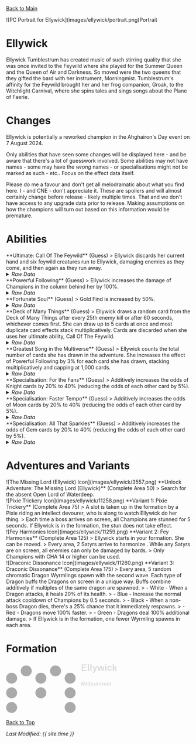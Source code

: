[Back to Main](index.md)

<span class="championPortraitsRow">
    <span class="championPortraitsImage">
        ![PC Portrait for Ellywick](images/ellywick/portrait.png)Portrait
    </span>
</span>

# Ellywick

Ellywick Tumblestrum has created music of such stirring quality that she was once invited to the Feywild where she played for the Summer Queen and the Queen of Air and Darkness. So moved were the two queens that they gifted the bard with her instrument, Morningmist. Tumblestrum's affinity for the Feywild brought her and her frog companion, Groak, to the Witchlight Carnival, where she spins tales and sings songs about the Plane of Faerie.

# Changes

Ellywick is potentially a reworked champion in the Ahghairon's Day event on 7 August 2024.

Only abilities that have seen some changes will be displayed here - and be aware that there's a lot of guesswork involved. Some abilities may not have names - some may have the *wrong* names - or specialisations might not be marked as such - etc.. Focus on the effect data itself.

Please do me a favour and don't get all melodramatic about what you find here. I - and CNE - don't appreciate it. These are spoilers and will almost certainly change before release - likely multiple times. That and we don't have access to any upgrade data prior to release. Making assumptions on how the champions will turn out based on this information would be premature.

# Abilities

<div markdown="1" class="abilityBorder"><div markdown="1" class="abilityBorderInner">
**Ultimate: Call Of The Feywild** (Guess)
> Ellywick discards her current hand and six feywild creatures run to Ellywick, damaging enemies as they come, and then again as they run away.
<details><summary><em>Raw Data</em></summary>
<p>
<pre>
{
    "id": 786,
    "name": "Call Of The Feywild",
    "description": "Ellywick discards her current hand and six feywild creatures run around damaging enemies.",
    "long_description": "Ellywick discards her current hand and six feywild creatures run to Ellywick, damaging enemies as they come, and then again as they run away.",
    "graphic_id": 11256,
    "target": "none",
    "num_targets": 0,
    "aoe_radius": 0,
    "damage_modifier": 0.03,
    "cooldown": 3,
    "animations": [
        {
            "type": "ultimate_attack",
            "ultimate": "ellywick",
            "no_damage_display": true,
            "short_riff_sequence": 3
        }
    ],
    "tags": [
        "ranged",
        "multitarget",
        "ultimate"
    ],
    "damage_types": [
        "magic"
    ]
}
</pre>
</p>
</details>
</div></div>

<div markdown="1" class="abilityBorder"><div markdown="1" class="abilityBorderInner">
**Powerful Following** (Guess)
> Ellywick increases the damage of Champions in the column behind her by 100%.
<details><summary><em>Raw Data</em></summary>
<p>
<pre>
{
    "id": 2027,
    "flavour_text": "",
    "description": {
        "desc": "$(source_hero) increases the damage of Champions in the column behind her by 100%."
    },
    "effect_keys": [
        {
            "effect_string": "hero_dps_multiplier_mult,100",
            "off_when_benched": true,
            "show_bonus": true,
            "targets": [
                "prev_col"
            ]
        }
    ],
    "requirements": "",
    "graphic_id": 11251,
    "large_graphic_id": 11247,
    "properties": {
        "is_formation_ability": true,
        "owner_use_outgoing_description": false,
        "formation_circle_icon": false
    }
}
</pre>
</p>
</details>
</div></div>

<div markdown="1" class="abilityBorder"><div markdown="1" class="abilityBorderInner">
**Fortunate Soul** (Guess)
> Gold Find is increased by 50%.
<details><summary><em>Raw Data</em></summary>
<p>
<pre>
{
    "id": 2028,
    "flavour_text": "",
    "description": {
        "desc": "Gold Find is increased by 50%"
    },
    "effect_keys": [
        {
            "effect_string": "gold_multiplier_mult,50",
            "off_when_benched": true,
            "show_bonus": true,
            "targets": [
                "active_campaign"
            ]
        }
    ],
    "requirements": "",
    "graphic_id": 11249,
    "large_graphic_id": 11245,
    "properties": {
        "is_formation_ability": true,
        "owner_use_outgoing_description": false,
        "formation_circle_icon": false
    }
}
</pre>
</p>
</details>
</div></div>

<div markdown="1" class="abilityBorder"><div markdown="1" class="abilityBorderInner">
**Deck of Many Things** (Guess)
> Ellywick draws a random card from the Deck of Many Things after every 25th enemy kill or after 60 seconds, whichever comes first. She can draw up to 5 cards at once and most duplicate card effects stack multiplicatively. Cards are discarded when she uses her ultimate ability, Call Of The Feywild.
<details><summary><em>Raw Data</em></summary>
<p>
<pre>
{
    "id": 2029,
    "flavour_text": "",
    "description": {
        "desc": "Ellywick draws a random card from the Deck of Many Things after every 25th enemy kill or after 60 seconds, whichever comes first. She can draw up to 5 cards at once and most duplicate card effects stack multiplicatively. Cards are discarded when she uses her ultimate ability, Call Of The Feywild.^^$ellywick_deck_of_many_things_desc"
    },
    "effect_keys": [
        {
            "effect_string": "ellywick_deck_of_many_things",
            "off_when_benched": true,
            "card_draw_cooldown": 60,
            "monster_kills_for_card_draw": 25,
            "cards": [
                {
                    "type": "Knight",
                    "effect_key_index": 3,
                    "graphic_id": 24163,
                    "is_debuff": true,
                    "ult_debuff": {
                        "effect_string": "increase_monster_damage,100",
                        "active_graphic_id": 24163,
                        "active_graphic_x": -15,
                        "active_graphic_y": -120,
                        "use_stack_as_frame": true,
                        "stack_as_frame_offset": 0,
                        "overlay_play_mode": "stopped",
                        "bottom": false,
                        "stacks_on_reapply": true,
                        "manual_stacking": true,
                        "max_stacks": 5,
                        "stacks_multiply": true,
                        "use_collection_source": false,
                        "stack_across_effects": false
                    }
                },
                {
                    "type": "Moon",
                    "effect_key_index": 5,
                    "graphic_id": 24164,
                    "is_debuff": true,
                    "ult_base_amount": 10,
                    "ult_debuff": {
                        "effect_string": "monster_drop_gold,10",
                        "stacks_multiply": true,
                        "stacks_on_reapply": true,
                        "manual_stacking": true,
                        "use_collection_source": false,
                        "stack_across_effects": false
                    }
                },
                {
                    "type": "The_Fates",
                    "effect_key_index": 7,
                    "graphic_id": 24165,
                    "is_debuff": false,
                    "ult_base_amount": 50,
                    "ult_debuff": {
                        "effect_string": "do_nothing,0"
                    }
                },
                {
                    "type": "Flames",
                    "effect_key_index": 9,
                    "graphic_id": 24166,
                    "is_debuff": true,
                    "ult_debuff": {
                        "effect_string": "do_nothing,0",
                        "active_graphic_id": 24166,
                        "active_graphic_x": 15,
                        "active_graphic_y": -120,
                        "overlay_play_mode": "stopped",
                        "bottom": false,
                        "stacks_on_reapply": true,
                        "manual_stacking": true,
                        "max_stacks": 5,
                        "stacks_multiply": true,
                        "use_collection_source": false,
                        "stack_across_effects": false
                    }
                },
                {
                    "type": "Gem",
                    "effect_key_index": 11,
                    "graphic_id": 24162,
                    "is_debuff": false,
                    "ult_base_amount": 1,
                    "ult_debuff": {
                        "effect_string": "do_nothing,0"
                    }
                }
            ],
            "knight_odds": 20,
            "moon_odds": 20,
            "gem_odds": 20,
            "the_fates_odds": 20,
            "flames_odds": 20,
            "knight_prioritized": false,
            "moon_prioritized": false,
            "gem_prioritized": false,
            "the_fates_prioritized": false,
            "flames_prioritized": false,
            "skip_effect_key_desc": true
        },
        {
            "effect_string": "pre_stack_multiplier_from_fate_card,100",
            "dev_note": "The Fates card buffs all other cards pre-stack, so all other cards have their amount_expr use this upgrade_amount as well",
            "skip_effect_key_desc": true
        },
        {
            "effect_string": "pre_stack_knight,100",
            "skip_effect_key_desc": true
        },
        {
            "effect_string": "buff_upgrade,0,15227",
            "amount_expr": "upgrade_amount(15229,2)*upgrade_amount(15229,1)*0.01",
            "stacks_multiply": true,
            "manual_stacking": true,
            "show_bonus": true,
            "desc_forced_order": 1,
            "stack_label": "Knight Cards",
            "stack_title": "Card Count",
            "total_title": "Total Powerful Following Bonus"
        },
        {
            "effect_string": "pre_stack_moon,100",
            "skip_effect_key_desc": true
        },
        {
            "effect_string": "buff_upgrade,0,15228",
            "amount_expr": "upgrade_amount(15229,4)*upgrade_amount(15229,1)*0.01",
            "stacks_multiply": true,
            "manual_stacking": true,
            "show_bonus": true,
            "desc_forced_order": 2,
            "stack_label": "Moon Cards",
            "stack_title": "Card Count",
            "total_title": "Total Fortunate Soul Bonus"
        },
        {
            "effect_string": "pre_stack_fates,5",
            "skip_effect_key_desc": true
        },
        {
            "effect_string": "buff_upgrade,0,15229,1",
            "amount_expr": "upgrade_amount(15229,6)",
            "stacks_multiply": true,
            "manual_stacking": true,
            "effect_cap": 50,
            "show_bonus": true,
            "desc_forced_order": 3,
            "stack_label": "Fate Cards",
            "stack_title": "Card Count",
            "total_title": "Total Other Cards Bonus"
        },
        {
            "effect_string": "pre_stack_flames,100",
            "skip_effect_key_desc": true
        },
        {
            "effect_string": "monster_speed_and_damage_increase,0",
            "amount_expr": "upgrade_amount(15229,8)",
            "stacks_multiply": true,
            "manual_stacking": true,
            "show_bonus": true,
            "desc_forced_order": 4,
            "stack_label": "Flame Cards",
            "stack_title": "Card Count",
            "total_title": "Total Monster Speed and Damage Bonus"
        },
        {
            "effect_string": "pre_stack_gems,10",
            "skip_effect_key_desc": true
        },
        {
            "effect_string": "increase_boss_gems_percent,0",
            "amount_expr": "upgrade_amount(15229,10)*upgrade_amount(15229,1)*0.01",
            "manual_stacking": true,
            "stacks_multiply": false,
            "effect_cap": 100,
            "show_bonus": true,
            "desc_forced_order": 5,
            "stack_label": "Gem Cards",
            "stack_title": "Card Count",
            "total_title": "Total Gem Drop Bonus"
        }
    ],
    "requirements": "",
    "graphic_id": 0,
    "large_graphic_id": 0,
    "properties": {
        "is_formation_ability": true,
        "owner_use_outgoing_description": false,
        "show_incoming": false,
        "formation_circle_icon": false,
        "retain_on_slot_changed": true,
        "indexed_effect_properties": true,
        "per_effect_index_bonuses": true,
        "default_bonus_index": 0
    }
}
</pre>
</p>
</details>
</div></div>

<div markdown="1" class="abilityBorder"><div markdown="1" class="abilityBorderInner">
**Greatest Song in the Multiverse** (Guess)
> Ellywick counts the total number of cards she has drawn in the adventure. She increases the effect of Powerful Following by 3% for each card she has drawn, stacking multiplicatively and capping at 1,000 cards.
<details><summary><em>Raw Data</em></summary>
<p>
<pre>
{
    "id": 2030,
    "flavour_text": "",
    "description": {
        "desc": "Ellywick counts the total number of cards she has drawn in the adventure. She increases the effect of Powerful Following by 3% for each card she has drawn, stacking multiplicatively and capping at 1,000 cards."
    },
    "effect_keys": [
        {
            "effect_string": "buff_upgrade,3,15227",
            "stacks_multiply": true,
            "amount_func": "mult",
            "stack_func": "per_hero_attribute",
            "post_process_expr": "GetSaveStat(`ellywick_cards_drawn_this_adventure`,true)",
            "max_stacks": 1000,
            "show_bonus": true
        }
    ],
    "requirements": "",
    "graphic_id": 11250,
    "large_graphic_id": 11246,
    "properties": {
        "is_formation_ability": true,
        "owner_use_outgoing_description": false,
        "formation_circle_icon": false
    }
}
</pre>
</p>
</details>
</div></div>

<div markdown="1" class="abilityBorder"><div markdown="1" class="abilityBorderInner">
**Specialisation: For the Fans** (Guess)
> Additively increases the odds of Knight cards by 20% to 40% (reducing the odds of each other card by 5%).
<details><summary><em>Raw Data</em></summary>
<p>
<pre>
{
    "id": 2031,
    "flavour_text": "",
    "description": {
        "desc": "Additively increases the odds of Knight cards by 20% to 40% (reducing the odds of each other card by 5%)"
    },
    "effect_keys": [
        {
            "effect_string": "change_upgrade_data,15229,0",
            "data": {
                "knight_odds": 40,
                "moon_odds": 15,
                "gem_odds": 15,
                "the_fates_odds": 15,
                "flames_odds": 15
            }
        }
    ],
    "requirements": "",
    "graphic_id": 0,
    "large_graphic_id": 0,
    "properties": {
        "is_formation_ability": true,
        "owner_use_outgoing_description": false,
        "formation_circle_icon": false
    }
}
</pre>
</p>
</details>
</div></div>

<div markdown="1" class="abilityBorder"><div markdown="1" class="abilityBorderInner">
**Specialisation: Faster Tempo** (Guess)
> Additively increases the odds of Moon cards by 20% to 40% (reducing the odds of each other card by 5%).
<details><summary><em>Raw Data</em></summary>
<p>
<pre>
{
    "id": 2032,
    "flavour_text": "",
    "description": {
        "desc": "Additively increases the odds of Moon cards by 20% to 40% (reducing the odds of each other card by 5%)"
    },
    "effect_keys": [
        {
            "effect_string": "change_upgrade_data,15229,0",
            "data": {
                "knight_odds": 15,
                "moon_odds": 40,
                "gem_odds": 15,
                "the_fates_odds": 15,
                "flames_odds": 15
            }
        }
    ],
    "requirements": "",
    "graphic_id": 0,
    "large_graphic_id": 0,
    "properties": {
        "is_formation_ability": true,
        "owner_use_outgoing_description": false,
        "formation_circle_icon": false
    }
}
</pre>
</p>
</details>
</div></div>

<div markdown="1" class="abilityBorder"><div markdown="1" class="abilityBorderInner">
**Specialisation: All That Sparkles** (Guess)
> Additively increases the odds of Gem cards by 20% to 40% (reducing the odds of each other card by 5%).
<details><summary><em>Raw Data</em></summary>
<p>
<pre>
{
    "id": 2033,
    "flavour_text": "",
    "description": {
        "desc": "Additively increases the odds of Gem cards by 20% to 40% (reducing the odds of each other card by 5%)"
    },
    "effect_keys": [
        {
            "effect_string": "change_upgrade_data,15229,0",
            "data": {
                "knight_odds": 15,
                "moon_odds": 15,
                "gem_odds": 40,
                "the_fates_odds": 15,
                "flames_odds": 15
            }
        }
    ],
    "requirements": "",
    "graphic_id": 0,
    "large_graphic_id": 0,
    "properties": {
        "is_formation_ability": true,
        "owner_use_outgoing_description": false,
        "formation_circle_icon": false
    }
}
</pre>
</p>
</details>
</div></div>

# Adventures and Variants

<div markdown="1" class="abilityBorder"><div markdown="1" class="abilityBorderInner">
![The Missing Lord (Ellywick) Icon](images/ellywick/3557.png) **Unlock Adventure: The Missing Lord (Ellywick)** (Complete Area 50)
> Search for the absent Open Lord of Waterdeep.
</div></div>
<div markdown="1" class="abilityBorder"><div markdown="1" class="abilityBorderInner">
![Pixie Trickery Icon](images/ellywick/11258.png) **Variant 1: Pixie Trickery** (Complete Area 75)
> A slot is taken up in the formation by a Pixie riding an intellect devourer, who is along to watch Ellywick do her thing.   
> Each time a boss arrives on screen, all Champions are stunned for 5 seconds. If Ellywick is in the formation, the stun does not take effect.
</div></div>
<div markdown="1" class="abilityBorder"><div markdown="1" class="abilityBorderInner">
![Fey Harmonies Icon](images/ellywick/11259.png) **Variant 2: Fey Harmonies** (Complete Area 125)
> Ellywick starts in your formation. She can be moved.   
> Every area, 2 Satyrs arrive to harmonize . While any Satyrs are on screen, all enemies can only be damaged by bards.  
> Only Champions with CHA 14 or higher can be used.
</div></div>
<div markdown="1" class="abilityBorder"><div markdown="1" class="abilityBorderInner">
![Draconic Dissonance Icon](images/ellywick/11260.png) **Variant 3: Draconic Dissonance** (Complete Area 175)
> Every area, 5 random chromatic Dragon Wyrmlings spawn with the second wave. Each type of Dragon buffs the Dragons on screen in a unique way. Buffs combine additively if multiples of the same dragon are spawned.   
> - White - When a Dragon attacks, it heals 20% of its health.  
> - Blue - Increase the normal attack cooldown of Champions by 0.5 seconds.  
> - Black - When a non-boss Dragon dies, there's a 25% chance that it immediately respawns.   
> - Red - Dragons move 100% faster.  
> - Green - Dragons deal 100% additional damage.   
> If Ellywick is in the formation, one fewer Wyrmling spawns in each area.
</div></div>

# Formation

<span class="formationBorder">
    <svg xmlns="http://www.w3.org/2000/svg" id="Ellywick" fill="#aaa" data-formationName="Ellywick" data-campaignName="Midsummer" width="308" height="140"><circle cx="175" cy="45" r="15"/><circle cx="175" cy="85" r="15"/><circle cx="175" cy="125" r="15"/><circle cx="135" cy="25" r="15"/><circle cx="95" cy="45" r="15"/><circle cx="95" cy="85" r="15"/><circle cx="55" cy="25" r="15"/><circle cx="15" cy="45" r="15"/><circle cx="15" cy="85" r="15"/><circle cx="15" cy="125" r="15"/><text x="205" y="25" fill="#dcdcdc" font-size="25" font-family="Arial" font-weight="bold">Ellywick</text><text x="205" y="65" fill="#dcdcdc" font-size="15" font-family="Arial" font-weight="bold">Midsummer</text></svg>
</span>

[Back to Top](#top)

*Last Modified: {{ site.time }}*